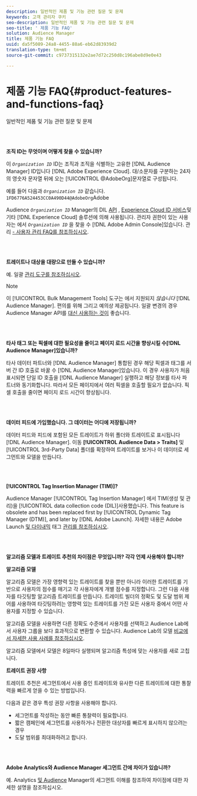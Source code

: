 ```yaml
---
description: 일반적인 제품 및 기능 관련 질문 및 문제
keywords: 고객 관리자 쿠키
seo-description: 일반적인 제품 및 기능 관련 질문 및 문제
seo-title: ' 제품 기능 FAQ'
solution: Audience Manager
title: 제품 기능 FAQ
uuid: da5f5089-24a8-4455-88a6-eb62d83939d2
translation-type: tm+mt
source-git-commit: c9737315132e2ae7d72c250d8c196abe8d9e0e43

---
```



#  제품 기능 FAQ{#product-features-and-functions-faq}

일반적인 제품 및 기능 관련 질문 및 문제

<br> 

<!-- 

faq_features_functions.xml

 -->

**조직 ID는 무엇이며 어떻게 찾을 수 있습니까?**

이 *`Organization ID`* ID는 조직과 조직을 식별하는 고유한 [!DNL Audience Manager] ID입니다 [!DNL Adobe Experience Cloud]. 대/소문자를 구분하는 24자의 영숫자 문자열 뒤에 오는 [!UICONTROL @AdobeOrg]문자열로 구성됩니다.

예를 들어 다음과 *`Organization ID`* 같습니다. `1FD6776A524453CC0A490D44@AdobeOrg`Adobe

Audience *`Organization ID`* Manager의 DIL [API](../dil/dil-overview.md) , [Experience Cloud ID 서비스](https://marketing.adobe.com/resources/help/en_US/mcvid/)및 기타 [!DNL Experience Cloud] 솔루션에 의해 사용됩니다. 관리자 권한이 있는 사용자는 에서 *`Organization ID`* 을 찾을 수 [!DNL Adobe Admin Console]있습니다. 관리 [- 사용자 관리 FAQ를 참조하십시오](https://marketing.adobe.com/resources/help/en_US/mcloud/admin_getting_started.html).

<br> 

**트레이트나 대상을 대량으로 만들 수 있습니까?**

예. 일괄 [관리 도구를 참조하십시오](../reference/bulk-management-tools/bulk-management-intro.md).

>[!NOTE]
>
>이 [!UICONTROL Bulk Management Tools] 도구는 에서 지원되지 *않습니다* [!DNL Audience Manager]. 편의를 위해 그리고 예의상 제공됩니다. 일괄 변경의 경우 Audience Manager API를 [대신 사용하는 것이](../api/api.md) 좋습니다.

<br> 

**타사 태그 또는 픽셀에 대한 필요성을 줄이고 페이지 로드 시간을 향상시킬 수[!DNL Audience Manager]있습니까?**

타사 데이터 파트너와 [!DNL Audience Manager] 통합된 경우 해당 픽셀과 태그를 서버 간 ID 호출로 바꿀 수 [!DNL Audience Manager]있습니다. 이 경우 사용자가 처음 표시되면 단일 ID 호출을 [!DNL Audience Manager] 실행하고 해당 정보를 타사 파트너와 동기화합니다. 따라서 모든 페이지에서 여러 픽셀을 호출할 필요가 없습니다. 픽셀 호출을 줄이면 페이지 로드 시간이 향상됩니다.

<br> 

**데이터 피드에 가입했습니다. 그 데이터는 어디에 저장됩니까?**

데이터 피드와 피드에 포함된 모든 트레이트가 하위 폴더와 트레이트로 표시됩니다 [!DNL Audience Manager]. 이동 **[!UICONTROL Audience Data > Traits]** 및 [!UICONTROL 3rd-Party Data] 폴더를 확장하여 트레이트를 보거나 이 데이터로 세그먼트와 모델을 만듭니다.

<br> 

**[!UICONTROL Tag Insertion Manager (TIM)]?**

Audience Manager [!UICONTROL Tag Insertion Manager] 에서 TIM(생성 및 관리)을 [!UICONTROL data collection code (DIL)]사용했습니다. This feature is obsolete and has been replaced first by [!UICONTROL Dynamic Tag Manager (DTM)], and later by [!DNL Adobe Launch]. 자세한 내용은 Adobe Launch [및 다이내믹](https://docs.adobelaunch.com/) 태그 [관리를 참조하십시오](https://marketing.adobe.com/resources/help/en_US/dtm/).

<br> 

**알고리즘 모델과 트레이트 추천의 차이점은 무엇입니까? 각각 언제 사용해야 합니까?**

**알고리즘 모델**

알고리즘 모델은 가장 영향력 있는 트레이트를 찾을 뿐만 아니라 이러한 트레이트를 기반으로 사용자의 점수를 매기고 각 사용자에게 개별 점수를 지정합니다. 그런 다음 사용자를 타깃팅할 알고리즘 트레이트를 만듭니다. 트레이트 빌더의 정확도 및 도달 범위 제어를 사용하여 타깃팅하려는 영향력 있는 트레이트를 가진 모든 사용자 중에서 어떤 사용자를 지정할 수 있습니다.

알고리즘 모델을 사용하면 다른 정확도 수준에서 사용자를 선택하고 Audience Lab에서 사용자 그룹을 보다 효과적으로 변환할 수 있습니다. Audience Lab의 모델 [비교에서 자세한 사용 사례를 참조하십시오](../features/audience-lab/audience-lab-use-cases.md#compare-models).

알고리즘 모델에서 모델은 8일마다 실행되며 알고리즘 특성에 맞는 사용자를 새로 고칩니다.

**트레이트 권장 사항**

트레이트 추천은 세그먼트에서 사용 중인 트레이트와 유사한 다른 트레이트에 대한 통찰력을 빠르게 얻을 수 있는 방법입니다.

다음과 같은 경우 특성 권장 사항을 사용해야 합니다.

* 세그먼트를 작성하는 동안 빠른 통찰력이 필요합니다.
* 짧은 캠페인에 세그먼트를 사용하거나 전환한 대상자를 빠르게 표시하지 않으려는 경우
* 도달 범위를 최대화하려고 합니다.

<br> 

**Adobe Analytics와 Audience Manager 세그먼트 간에 차이가 있습니까?**

예. Analytics [및 Audience](https://marketing.adobe.com/resources/help/en_US/analytics/audiences/aam-analytics-segments.html) Manager의 세그먼트 이해를 참조하여 차이점에 대한 자세한 설명을 참조하십시오.
